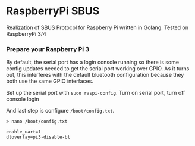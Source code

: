 # RaspberryPi SBUS
Realization of SBUS Protocol for Raspberry Pi written in Golang. Tested on RaspberryPi 3/4


### Prepare your Raspberry Pi 3
By default, the serial port has a login console running so there is some config updates needed to get the serial port working over GPIO. As it turns out, this interferes with the default bluetooth configuration because they both use the same GPIO interfaces.

Set up the serial port with `sudo raspi-config`. 
Turn on serial port, turn off console login

And last step is configure `/boot/config.txt`.

`> nano /boot/config.txt`
```
enable_uart=1
dtoverlay=pi3-disable-bt
```